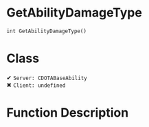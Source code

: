 # GetAbilityDamageType
```
int GetAbilityDamageType()
```
# Class
✔ `Server: CDOTABaseAbility`  
✖ `Client: undefined`  

# Function Description

